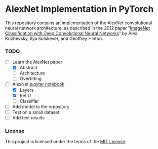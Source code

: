 # AlexNet Implementation in PyTorch

This repository contains an implementation of the AlexNet convolutional neural network architecture, as described in the 2012 paper "[ImageNet Classification with Deep Convolutional Neural Networks](https://papers.nips.cc/paper/4824-imagenet-classification-with-deep-convolutional-neural-networks)" by Alex Krizhevsky, Ilya Sutskever, and Geoffrey Hinton.

### TODO

- [ ] Learn the AlexNet paper
    - [x] Abstract
    - [ ] Architecture
    - [ ] Overfitting
- [ ] AlexNet [jupyter notebook](/notebook/alexnet.ipynb)
    - [x] Layers
    - [x] ReLU
    - [ ] Classifier
- [ ] Add model to the repository
- [ ] Test on a small dataset
- [ ] Add test results

### License

This project is licensed under the terms of the [MIT License](LICENSE).